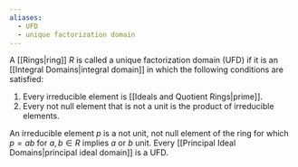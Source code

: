 ```yaml
---
aliases:
  - UFD
  - unique factorization domain
---
```

A [[Rings|ring]] $R$ is called a unique factorization domain (UFD) if it is an [[Integral Domains|integral domain]] in which the following conditions are satisfied:
1. Every irreducible element is [[Ideals and Quotient Rings|prime]].
2. Every not null element that is not a unit is the product of irreducible elements.

An irreducible element $p$ is a not unit, not null element of the ring for which $p = ab$ for $a,b \in R$ implies $a$ or $b$ unit. Every [[Principal Ideal Domains|principal ideal domain]] is a UFD.